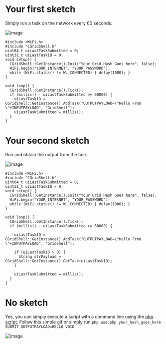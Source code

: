 # Your first sketch

Simply run a task on the network every 60 seconds.

![image](https://github.com/user-attachments/assets/79a203dd-8524-47db-b9e6-a42883ed6575)

```
#include <WiFi.h>
#include "CGridShell.h"
uint64_t uiLastTaskSubmitted = 0;
uint32_t uiLastTaskID = 0;
void setup() {
  CGridShell::GetInstance().Init("Your Grid Hash Goes here", false);
  WiFi.begin("YOUR_INTERNET", "YOUR_PASSWORD");
  while (WiFi.status() != WL_CONNECTED) { delay(1000); }
}

void loop() {
  CGridShell::GetInstance().Tick();
  if (millis() - uiLastTaskSubmitted >= 60000) {
    uiLastTaskID = CGridShell::GetInstance().AddTask("OUTPUTPAYLOAD=\"Hello From \"+INPUTPAYLOAD", "GridShell");
    uiLastTaskSubmitted = millis();
  }
}
```

# Your second sketch

Run and obtain the output from the task

![image](https://github.com/user-attachments/assets/b24f1b07-b244-4670-b2fc-fbf4ba678e78)

```
#include <WiFi.h>
#include "CGridShell.h"
uint64_t uiLastTaskSubmitted = 0;
uint32_t uiLastTaskID = 0;
void setup() {
  CGridShell::GetInstance().Init("Your Grid Hash Goes here", false);
  WiFi.begin("YOUR_INTERNET", "YOUR_PASSWORD");
  while (WiFi.status() != WL_CONNECTED) { delay(1000); }
}

void loop() {
  CGridShell::GetInstance().Tick();
  if (millis() - uiLastTaskSubmitted >= 60000) {

    uiLastTaskID = CGridShell::GetInstance().AddTask("OUTPUTPAYLOAD=\"Hello From \"+INPUTPAYLOAD", "GridShell");

    if (uiLastTaskID > 0) {
      String strPayload = CGridShell::GetInstance().GetTask(uiLastTaskID);
    }

    uiLastTaskSubmitted = millis();
  }
}
```

# No sketch

Yes, you can simply execute a script with a command line using the [php script](https://github.com/invpe/GridShell/tree/main/Sources/PHP).
Follow this simple gif or simply run `php use.php your_hash_goes_here SUBMIT OUTPUTPAYLOAD=HELLO VOID`

![image](https://github.com/user-attachments/assets/18787584-499f-4d73-a49e-943aff75ed04)

